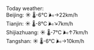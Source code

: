Today weather:  
Beijing: ☀️ 🌡️-6°C 🌬️→22km/h  
Tianjin: ☀️ 🌡️-8°C 🌬️↘7km/h  
Shijiazhuang: ☀️ 🌡️-7°C 🌬️↑7km/h  
Tangshan: ☀️ 🌡️-6°C 🌬️→10km/h  
